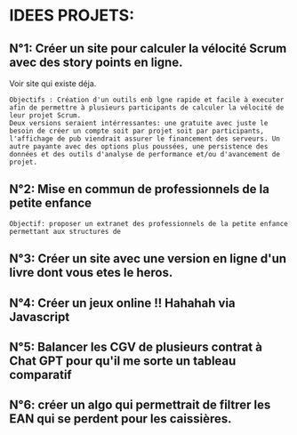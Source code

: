 #  IDEES PROJETS: 

## N°1: Créer un site pour calculer la vélocité Scrum avec des story points en ligne. 

Voir site qui existe déja.

    Objectifs : Création d'un outils enb lgne rapide et facile à executer afin de permettre à plusieurs participants de calculer la vélocité de leur projet Scrum. 
    Deux versions seraient intérressantes: une gratuite avec juste le besoin de créer un compte soit par projet soit par participants, l'affichage de pub viendrait assurer le financement des serveurs. Un autre payante avec des options plus poussées, une persistence des données et des outils d'analyse de performance et/ou d'avancement de projet.

## N°2:  Mise en commun de professionnels de la petite enfance

    Objectif: proposer un extranet des professionnels de la petite enfance permettant aux structures de 

## N°3: Créer un site avec une version en ligne d'un livre dont vous etes le heros. 

## N°4: Créer un jeux online !! Hahahah via Javascript

## N°5: Balancer les CGV de plusieurs contrat à Chat GPT pour qu'il me sorte un tableau comparatif

## N°6: créer un algo qui permettrait de filtrer les EAN qui se perdent pour les caissières. 


